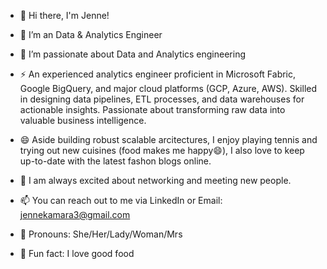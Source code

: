 - 👋 Hi there, I'm Jenne!
  
- 🔭 I’m an Data & Analytics Engineer
  
- 🌱 I’m passionate about Data and Analytics engineering
  
- ⚡ An experienced analytics engineer proficient in Microsoft Fabric, Google BigQuery, and major cloud platforms (GCP, Azure, AWS). Skilled in designing data pipelines, ETL processes, and data warehouses for actionable insights. Passionate about transforming raw data into valuable business intelligence.
  
- 😄 Aside building robust scalable arcitectures, I enjoy playing tennis and trying out new cuisines (food makes me happy😄), I also love to keep up-to-date with the latest fashon blogs online.
  
- 👯 I am always excited about networking and meeting new people.
  
- 📫 You can reach out to me via LinkedIn or Email: jennekamara3@gmail.com
  
- 💬 Pronouns: She/Her/Lady/Woman/Mrs
  
- 👯 Fun fact: I love good food 
